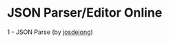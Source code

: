 # JSON Parser/Editor Online 

1 - JSON Parse (by [josdejong](https://github.com/josdejong/jsoneditor))
